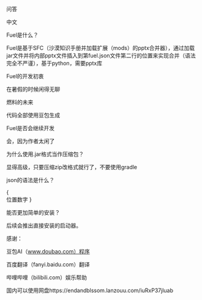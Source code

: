 问答

中文

Fuel是什么？

Fuel是基于SFC（沙漠知识手册并加载扩展（mods）的pptx合并器），通过加载jar文件并将内部pptx文件插入到第fuel.json文件第二行的位置来实现合并（语法完全不严谨），基于python，需要pptx库

Fuel的开发初衷

在暑假的时候闲得无聊

燃料的未来

代码全部使用豆包生成

Fuel是否会继续开发

会，因为作者太闲了

为什么使用.jar格式当作压缩包？ 

显得高级，只要压缩zip改格式就行了，不要使用gradle 

json的语法是什么？ 

{  
位置数字 
} 

能否更加简单的安装？ 

后续会推出直接安装的启动器。 

感谢：

豆包AI（www.doubao.com）程序

百度翻译（fanyi.baidu.com）翻译

哔哩哔哩（bilibili.com）娱乐帮助

 国内可以使用网盘https://endandblssom.lanzouu.com/iuRxP37jluab

